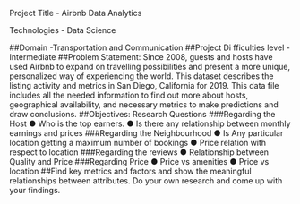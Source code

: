 Project Title - Airbnb Data Analytics

Technologies - Data Science


##Domain -Transportation and Communication
##Project Di fficulties level - Intermediate
##Problem Statement:
Since 2008, guests and hosts have used Airbnb to  expand on travelling possibilities and present a more unique, personalized way of experiencing the world. This dataset describes the listing activity and metrics in San Diego, California for 2019. This data file includes all the needed information to find out more about hosts, geographical availability, and necessary metrics to make predictions and draw conclusions.
##Objectives: Research Questions
###Regarding the Host
● Who is the top earners.
● Is there any relationship between monthly earnings and prices
###Regarding the Neighbourhood
● Is Any particular location getting a maximum number of bookings
● Price relation with respect to location
###Regarding the reviews
● Relationship between Quality and Price
###Regarding Price
● Price vs amenities
● Price vs location
##Find key metrics and factors and show the meaningful relationships between attributes. Do your own research and come up with your findings.
